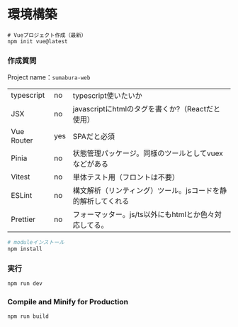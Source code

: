 # 環境構築
```shell
# Vueプロジェクト作成（最新）
npm init vue@latest
```
### 作成質問
Project name：`sumabura-web`
<table>
<tr>
    <td>typescript</td><td>no</td>
    <td>typescript使いたいか</td>
</tr>
<tr>
    <td>JSX</td><td>no</td>
    <td>javascriptにhtmlのタグを書くか?（Reactだと使用）</td>
</tr>
<tr>
    <td>Vue Router</td><td>yes</td>
    <td>SPAだと必須</td>
</tr>
<tr>
    <td>Pinia</td><td>no</td>
    <td>状態管理パッケージ。同様のツールとしてvuexなどがある</td>
</tr>
<tr>
    <td>Vitest</td><td>no</td>
    <td>単体テスト用（フロントは不要）</td>
</tr>
<tr>
    <td>ESLint</td><td>no</td>
    <td>構文解析（リンティング）ツール。jsコードを静的解析してくれる</td>
</tr>
<tr>
    <td>Prettier</td><td>no</td>
    <td>フォーマッター。js/ts以外にもhtmlとか色々対応してる。</td>
</tr>
</table>

```sh
# moduleインストール
npm install
```

### 実行
```sh
npm run dev
```

### Compile and Minify for Production
```sh
npm run build
```

